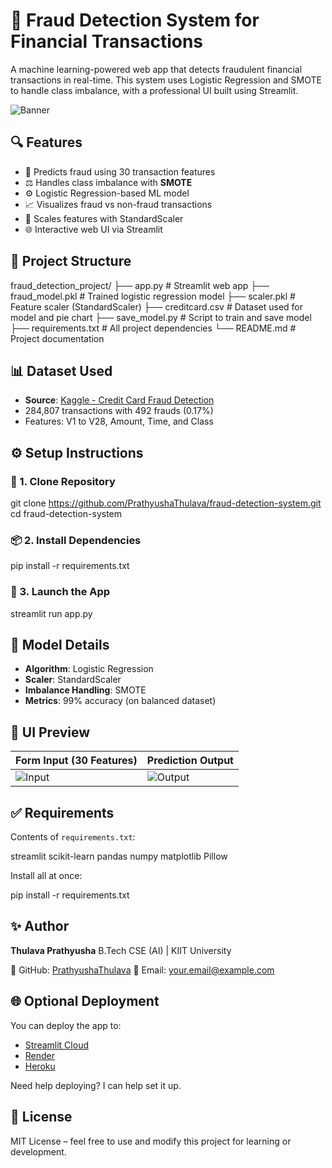 # 🚨 Fraud Detection System for Financial Transactions

A machine learning-powered web app that detects fraudulent financial transactions in real-time. This system uses Logistic Regression and SMOTE to handle class imbalance, with a professional UI built using Streamlit.

![Banner](https://cdn-icons-png.flaticon.com/512/2814/2814628.png)

## 🔍 Features

- 🧠 Predicts fraud using 30 transaction features  
- ⚖️ Handles class imbalance with **SMOTE**  
- ⚙️ Logistic Regression-based ML model  
- 📈 Visualizes fraud vs non-fraud transactions  
- 🧮 Scales features with StandardScaler  
- 🌐 Interactive web UI via Streamlit  

## 📁 Project Structure


fraud\_detection\_project/
├── app.py               # Streamlit web app
├── fraud\_model.pkl      # Trained logistic regression model
├── scaler.pkl           # Feature scaler (StandardScaler)
├── creditcard.csv       # Dataset used for model and pie chart
├── save\_model.py        # Script to train and save model
├── requirements.txt     # All project dependencies
└── README.md            # Project documentation


## 📊 Dataset Used

- **Source**: [Kaggle - Credit Card Fraud Detection](https://www.kaggle.com/datasets/mlg-ulb/creditcardfraud)  
- 284,807 transactions with 492 frauds (0.17%)  
- Features: V1 to V28, Amount, Time, and Class  

## ⚙️ Setup Instructions

### 🔧 1. Clone Repository

git clone https://github.com/PrathyushaThulava/fraud-detection-system.git
cd fraud-detection-system

### 📦 2. Install Dependencies


pip install -r requirements.txt

### 🚀 3. Launch the App

streamlit run app.py


## 🧠 Model Details

* **Algorithm**: Logistic Regression
* **Scaler**: StandardScaler
* **Imbalance Handling**: SMOTE
* **Metrics**: 99% accuracy (on balanced dataset)

## 📸 UI Preview

| Form Input (30 Features)                  | Prediction Output                          |
| ----------------------------------------- | ------------------------------------------ |
| ![Input](https://i.imgur.com/GGkm6eS.png) | ![Output](https://i.imgur.com/ZQ3rUuw.png) |

## ✅ Requirements

Contents of `requirements.txt`:

streamlit
scikit-learn
pandas
numpy
matplotlib
Pillow

Install all at once:


pip install -r requirements.txt


## ✨ Author

**Thulava Prathyusha**
B.Tech CSE (AI) | KIIT University

🔗 GitHub: [PrathyushaThulava](https://github.com/PrathyushaThulava)
📧 Email: [your.email@example.com](mailto:your.email@example.com)

## 🌐 Optional Deployment

You can deploy the app to:

* [Streamlit Cloud](https://streamlit.io/cloud)
* [Render](https://render.com/)
* [Heroku](https://heroku.com/)

Need help deploying? I can help set it up.

## 📝 License

MIT License – feel free to use and modify this project for learning or development.

